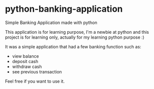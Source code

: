 # python-banking-application
Simple Banking Application made with python

This application is for learning purpose, I'm a newbie at python and this project is for learning only, actually for my learning python purpose :)

It was a simple application that had a few banking function such as:
- view balance
- deposit cash
- withdraw cash
- see previous transaction

Feel free if you want to use it.
